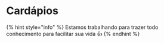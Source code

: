 # Cardápios

{% hint style="info" %}
Estamos trabalhando para trazer todo conhecimento para facilitar sua vida 👍
{% endhint %}
